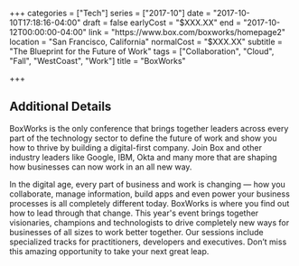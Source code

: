 +++
categories = ["Tech"]
series = ["2017-10"]
date = "2017-10-10T17:18:16-04:00"
draft = false
earlyCost = "$XXX.XX"
end = "2017-10-12T00:00:00-04:00"
link = "https://www.box.com/boxworks/homepage2"
location = "San Francisco, California"
normalCost = "$XXX.XX"
subtitle = "The Blueprint for the Future of Work"
tags = ["Collaboration", "Cloud", "Fall", "WestCoast", "Work"]
title = "BoxWorks"

+++
<!--more-->

## Additional Details

BoxWorks is the only conference that brings together leaders across every part of the technology sector to define the future of work and show you how to thrive by building a digital-first company. Join Box and other industry leaders like Google, IBM, Okta and many more that are shaping how businesses can now work in an all new way.

In the digital age, every part of business and work is changing — how you collaborate, manage information, build apps and even power your business processes is all completely different today. BoxWorks is where you find out how to lead through that change. This year's event brings together visionaries, champions and technologists to drive completely new ways for businesses of all sizes to work better together. Our sessions include specialized tracks for practitioners, developers and executives. Don’t miss this amazing opportunity to take your next great leap.